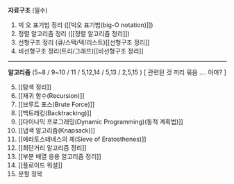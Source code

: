 **자료구조** (필수)


1. 빅 오 표기법 정리 ([[빅오 표기법(big-O notation)]]) 
2. 정렬 알고리즘 정리 ([[정렬 알고리즘 정리]]) 
3. 선형구조 정리 (큐/스택/덱/리스트)[[선형구조 정리]] 
4. 비선형구조 정리(트리/그래프)[[비선형구조 정리]] 

---
**알고리즘** (5~8 / 9~10 / 11 / 5,12,14 / 5,13 / 2,5,15 ) \[  관련된 것 끼리 묶음 .... 아마? \]


5. [[탐색 정리]] 
6. [[재귀 함수(Recursion)]] 
7. [[브루트 포스(Brute Force)]] 
8. [[백트래킹(Backtracking)]] 
9. [[다이나믹 프로그래밍(Dynamic Programming)(동적 계획법)]] 
10. [[냅색 알고리즘(Knapsack)]] 
11. [[에라토스테네스의 체(Sieve of Eratosthenes)]] 
12. [[최단거리 알고리즘 정리]] 
13. [[부분 배열 응용 알고리즘 정리]] 
14. [[플로이드 워셜]]
15. 분할 정복




